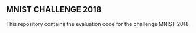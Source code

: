 ##  MNIST CHALLENGE 2018

This repository contains the evaluation code for the challenge MNIST 2018.

[1]: https://evalai.cloudcv.org/
